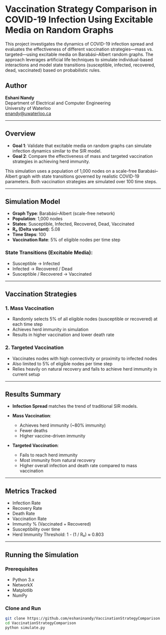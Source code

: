 # Vaccination Strategy Comparison in COVID-19 Infection Using Excitable Media on Random Graphs

This project investigates the dynamics of COVID-19 infection spread and evaluates the effectiveness of different vaccination strategies—mass vs. targeted—using excitable media on Barabási–Albert random graphs. The approach leverages artificial life techniques to simulate individual-based interactions and model state transitions (susceptible, infected, recovered, dead, vaccinated) based on probabilistic rules.

## Author

**Eshani Nandy**  
Department of Electrical and Computer Engineering  
University of Waterloo  
[enandy@uwaterloo.ca](mailto:enandy@uwaterloo.ca)

---

## Overview

- **Goal 1**: Validate that excitable media on random graphs can simulate infection dynamics similar to the SIR model.
- **Goal 2**: Compare the effectiveness of mass and targeted vaccination strategies in achieving herd immunity.

This simulation uses a population of 1,000 nodes on a scale-free Barabási–Albert graph with state transitions governed by realistic COVID-19 parameters. Both vaccination strategies are simulated over 100 time steps.

---

## Simulation Model

- **Graph Type**: Barabási–Albert (scale-free network)
- **Population**: 1,000 nodes
- **States**: Susceptible, Infected, Recovered, Dead, Vaccinated
- **R₀ (Delta variant)**: 5.08
- **Time Steps**: 100
- **Vaccination Rate**: 5% of eligible nodes per time step

### State Transitions (Excitable Media):
- Susceptible → Infected
- Infected → Recovered / Dead
- Susceptible / Recovered → Vaccinated

---

## Vaccination Strategies

### 1. Mass Vaccination
- Randomly selects 5% of all eligible nodes (susceptible or recovered) at each time step
- Achieves herd immunity in simulation
- Results in higher vaccination and lower death rate

### 2. Targeted Vaccination
- Vaccinates nodes with high connectivity or proximity to infected nodes
- Also limited to 5% of eligible nodes per time step
- Relies heavily on natural recovery and fails to achieve herd immunity in current setup

---

## Results Summary

- **Infection Spread** matches the trend of traditional SIR models.
- **Mass Vaccination**:
  - Achieves herd immunity (~80% immunity)
  - Fewer deaths
  - Higher vaccine-driven immunity

- **Targeted Vaccination**:
  - Fails to reach herd immunity
  - Most immunity from natural recovery
  - Higher overall infection and death rate compared to mass vaccination

---

## Metrics Tracked

- Infection Rate
- Recovery Rate
- Death Rate
- Vaccination Rate
- Immunity % (Vaccinated + Recovered)
- Susceptibility over time
- Herd Immunity Threshold: 1 - (1 / R₀) ≈ 0.803

---

## Running the Simulation

### Prerequisites
- Python 3.x
- NetworkX
- Matplotlib
- NumPy

### Clone and Run

```bash
git clone https://github.com/eshaninandy/VaccinationStrategyComparison
cd VaccinationStrategyComparison
python simulate.py
```
